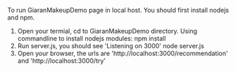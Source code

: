 To run GiaranMakeupDemo page in local host. You should first install nodejs and npm.

1. Open your termial, cd to GiaranMakeupDemo directory. Using commandline to install nodejs modules:
   npm install
2. Run server.js, you should see 'Listening on 3000'
   node server.js
3. Open your browser, the urls are 'http://localhost:3000/recommendation' and 'http://localhost:3000/try'
